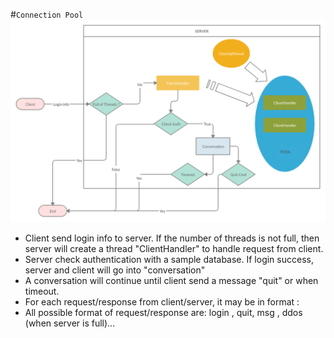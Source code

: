 #`Connection Pool`
![connection-pool-diagram](./connection-pool.png)
- Client send login info to server. If the number of threads is not full, then server will create a thread "ClientHandler" to handle request from client.
- Server check authentication with a sample database. If login success, server and client will go into "conversation"
- A conversation will continue until client send a message "quit" or when timeout.
- For each request/response from client/server, it may be in format : <format command> <content of command>
- All possible format of request/response are: login <username> <password>, quit, msg <message>, ddos (when server is full)...